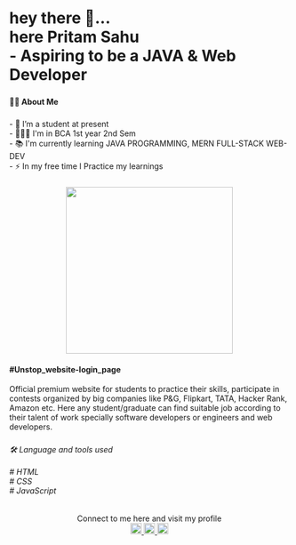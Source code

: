 <h1 align="left">hey there 👋...<br>here Pritam Sahu<br>- Aspiring to be a JAVA & Web Developer</h1>

###

<h4 align="left">👩‍💻 About Me</h4>

###

<p align="left">- 🔭 I’m a student at present<br>- 👨🏻‍🎓 I'm in BCA 1st year 2nd Sem<br>- 📚 I'm currently learning JAVA PROGRAMMING, MERN FULL-STACK WEB-DEV<br>- ⚡ In my free time I Practice my learnings</p>

###
<div align="center">
  <img height="300" src="https://photos.onedrive.com/share/6916E26BD8ADAA98!38718?cid=6916E26BD8ADAA98&resId=6916E26BD8ADAA98!38718&authkey=!ABEaxDTzxDPCsFM&ithint=photo&e=t1Ozb5(https://1drv.ms/i/s!Apiqrdhr4hZpgq4-ERrENPPEM8KwUw?e=7EiWiY)"/>
</div>

<h4 align="cenetr">#Unstop_website-login_page</h4>
<p>Official premium website for students to practice their skills, participate in contests organized by big companies like P&G, Flipkart, TATA, Hacker Rank, Amazon etc. Here any student/graduate can find suitable job according to their talent of work specially software developers or engineers and web developers.
</p>

###

<h6 align="left">🛠 Language and tools used<br><br># HTML <br># CSS <br># JavaScript</h6>

###
<div align="center">Connect to me here and visit my profile</div>
<div align="center">
  <a href="https://www.linkedin.com/in/pritam-sahu-532183268/" target="_blank">
    <img src="https://img.shields.io/static/v1?message=LinkedIn&logo=linkedin&label=&color=0077B5&logoColor=white&labelColor=&style=for-the-badge" height="20" alt="linkedin logo"  />
  </a>
  <a href="https://discord.com/channels/@me" target="_blank">
    <img src="https://img.shields.io/static/v1?message=Discord&logo=discord&label=&color=7289DA&logoColor=white&labelColor=&style=for-the-badge" height="20" alt="discord logo"  />
  </a>
  <a href="https://www.instagram.com/pritam.pyare.1999/" target="_blank">
    <img src="https://img.shields.io/static/v1?message=Instagram&logo=instagram&label=&color=E4405F&logoColor=white&labelColor=&style=for-the-badge" height="20" alt="instagram logo"  />
  </a>
</div>

###
